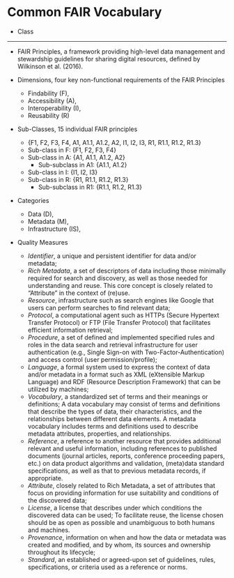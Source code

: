 Common FAIR Vocabulary
======================

* Class
-------
  * FAIR Principles, a framework providing high-level data management and stewardship guidelines for sharing digital resources, defined by Wilkinson et al. (2016).

* Dimensions, four key non-functional requirements of the FAIR Principles
  * Findability (F), 
  * Accessibility (A),
  * Interoperability (I),
  * Reusability (R) 

* Sub-Classes, 15 individual FAIR principles
  * {F1, F2, F3, F4, A1, A1.1, A1.2, A2, I1, I2, I3, R1, R1.1, R1.2, R1.3}
  * Sub-class in F: {F1, F2, F3, F4}
  * Sub-class in A: {A1, A1.1, A1.2, A2}
    * Sub-subclass in A1: {A1.1, A1.2}
  * Sub-class in I: {I1, I2, I3}
  * Sub-class in R: {R1, R1.1, R1.2, R1.3}
    * Sub-subclass in R1: {R1.1, R1.2, R1.3}

* Categories
  * Data (D),
  * Metadata (M),
  * Infrastructure (IS),

* Quality Measures
  * _Identifier_, a unique and persistent identifier for data and/or metadata;
  * _Rich Metadata_, a set of descriptors of data including those minimally required for search and discovery, as well as those needed for understanding and reuse. This core concept is closely related to “Attribute” in the context of (re)use.
  * _Resource_, infrastructure such as search engines like Google that users can perform searches to find relevant data;
  * _Protocol_, a computational agent such as HTTPs (Secure Hypertext Transfer Protocol) or FTP (File Transfer Protocol) that facilitates efficient information retrieval;
  * _Procedure_, a set of defined and implemented specified rules and roles in the data search and retrieval infrastructure for user authentication (e.g., Single Sign-on with Two-Factor-Authentication) and access control (user permission/profile);
  * _Language_, a formal system used to express the context of data and/or metadata in a format such as XML (eXtensible Markup Language) and RDF (Resource Description Framework) that can be utilized by machines;
  * _Vocabulary_, a standardized set of terms and their meanings or definitions; A data vocabulary may consist of terms and definitions that describe the types of data, their characteristics, and the relationships between different data elements. A metadata vocabulary includes terms and definitions used to describe metadata attributes, properties, and relationships.
  * _Reference_, a reference to another resource that provides additional relevant and useful information, including references to published documents (journal articles, reports, conference proceeding papers, etc.) on data product algorithms and validation, (meta)data standard specifications, as well as that to previous metadata records, if appropriate.
  * _Attribute_, closely related to Rich Metadata, a set of attributes that focus on providing information for use suitability and conditions of the discovered data;
  * _License_, a license that describes under which conditions the discovered data can be used; To facilitate reuse, the license chosen should be as open as possible and unambiguous to both humans and machines.
  * _Provenance_, information on when and how the data or metadata was created and modified, and by whom, its sources and ownership throughout its lifecycle; 
  * _Standard_, an established or agreed-upon set of guidelines, rules, specifications, or criteria used as a reference or norms.
